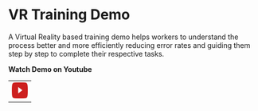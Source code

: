 # VR Training Demo

A Virtual Reality based training demo helps workers to understand the process better and more efficiently reducing error rates and guiding them step by step to complete their respective tasks.


**Watch Demo on Youtube**
<table>
    <tr>
      <th><a href="https://www.youtube.com/watch?v=3o64cVhkjxA" target="_blank"><img alt="mail" src="https://github.com/Faizun-Faria/Faizun-Faria/blob/main/Files/youtube.svg" title="Youtube" width="32" height="32" /></a></th>
    </tr>
 </table>

